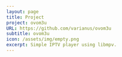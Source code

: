 ```yaml
---
layout: page
title: Project
project: ovom3u
URL: https://github.com/varianus/ovom3u
subtitle: ovom3u
icon: /assets/img/empty.png
excerpt: Simple IPTV player using libmpv.
---
```

